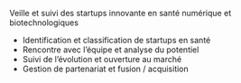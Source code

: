 Veille et suivi des startups innovante en santé numérique et biotechnologiques
 - Identification et classification de startups en santé
 - Rencontre avec l’équipe et analyse du potentiel
 - Suivi de l’évolution et ouverture au marché
 - Gestion de partenariat et fusion / acquisition
